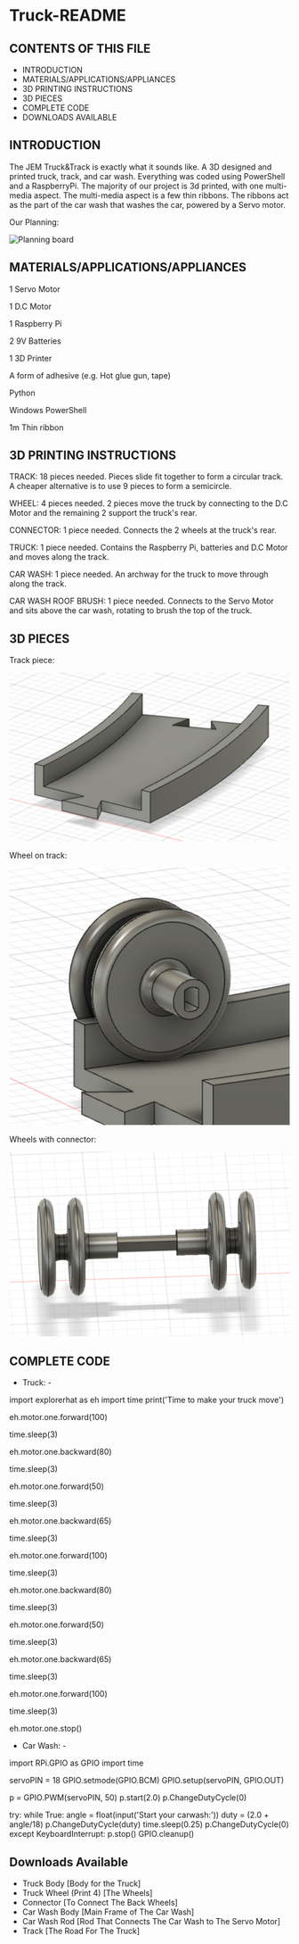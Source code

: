 # Truck-README

CONTENTS OF THIS FILE
---------------------

 * INTRODUCTION
 * MATERIALS/APPLICATIONS/APPLIANCES
 * 3D PRINTING INSTRUCTIONS
 * 3D PIECES
 * COMPLETE CODE
 * DOWNLOADS AVAILABLE
 
INTRODUCTION
------------

The JEM Truck&Track is exactly what it sounds like. A 3D designed and printed truck, track, and car wash. Everything was coded using PowerShell and a RaspberryPi. The majority of our project is 3d printed, with one multi-media aspect. The multi-media aspect is a few thin ribbons. The ribbons act as the part of the car wash that washes the car, powered by a Servo motor.

Our Planning:

![Planning board](IMG_2887.HEIC)

MATERIALS/APPLICATIONS/APPLIANCES
------------

<p> 1 Servo Motor </p>
<p> 1 D.C Motor </p>
<p> 1 Raspberry Pi </p>
<p> 2 9V Batteries </p>
<p> 1 3D Printer </p>
<p> A form of adhesive (e.g. Hot glue gun, tape) </p>
<p> Python </p>
<p> Windows PowerShell </p>
<p> 1m Thin ribbon </p>

3D PRINTING INSTRUCTIONS
------------

TRACK: 18 pieces needed. Pieces slide fit together to form a circular track. A cheaper alternative is to use 9 pieces to form a semicircle.

WHEEL: 4 pieces needed. 2 pieces move the truck by connecting to the D.C Motor and the remaining 2 support the truck's rear.

CONNECTOR: 1 piece needed. Connects the 2 wheels at the truck's rear.

TRUCK: 1 piece needed. Contains the Raspberry Pi, batteries and D.C Motor and moves along the track.

CAR WASH: 1 piece needed. An archway for the truck to move through along the track.

CAR WASH ROOF BRUSH: 1 piece needed. Connects to the Servo Motor and sits above the car wash, rotating to brush the top of the truck.


3D PIECES
------------
Track piece:

![Track](Track.png)

Wheel on track:

![Wheel on track](Wheel_on_track.png)

Wheels with connector:

![Wheels with connector](Wheels_with_connector.png)


COMPLETE CODE
------------

- Truck: -

import explorerhat as eh
import time
print('Time to make your truck move')

<p> eh.motor.one.forward(100) </p>
<p> time.sleep(3) </p>
<p> eh.motor.one.backward(80) </p>
<p> time.sleep(3) </p>
<p> eh.motor.one.forward(50) </p>
<p> time.sleep(3) </p>
<p> eh.motor.one.backward(65) </p>
<p> time.sleep(3) </p>
<p> eh.motor.one.forward(100) </p>
<p> time.sleep(3) </p>
<p> eh.motor.one.backward(80) </p>
<p> time.sleep(3) </p>
<p> eh.motor.one.forward(50) </p>
<p> time.sleep(3) </p>
<p> eh.motor.one.backward(65) </p>
<p> time.sleep(3) </p>
<p> eh.motor.one.forward(100) </p>
<p> time.sleep(3) </p>
<p> eh.motor.one.stop() </p>

- Car Wash: -

import RPi.GPIO as GPIO
import time

servoPIN = 18
GPIO.setmode(GPIO.BCM)
GPIO.setup(servoPIN, GPIO.OUT)

p = GPIO.PWM(servoPIN, 50)
p.start(2.0)
p.ChangeDutyCycle(0)

try:
        while True:
                angle = float(input('Start your carwash:'))
                duty = (2.0 + angle/18)
                p.ChangeDutyCycle(duty)
                time.sleep(0.25)
                p.ChangeDutyCycle(0)
except KeyboardInterrupt:
        p.stop()
        GPIO.cleanup()

Downloads Available
------------
- Truck Body [Body for the Truck]
- Truck Wheel (Print 4) [The Wheels]
- Connector [To Connect The Back Wheels]
- Car Wash Body [Main Frame of The Car Wash]
- Car Wash Rod [Rod That Connects The Car Wash to The Servo Motor]
- Track [The Road For The Truck]
